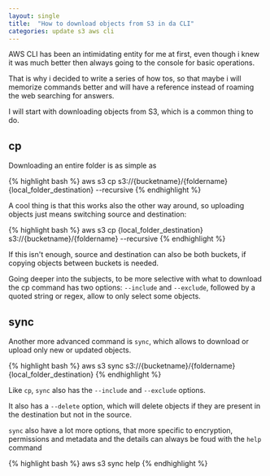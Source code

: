 ```yaml
---
layout: single
title:  "How to download objects from S3 in da CLI"
categories: update s3 aws cli
---
```

AWS CLI has been an intimidating entity for me at first, even though i knew it was much better then always going to the console for basic operations.

That is why i decided to write a series of how tos, so that maybe i will memorize commands better and will have a reference instead of roaming the web searching for answers.

I will start with downloading objects from S3, which is a common thing to do. 

<!--more-->

## cp
Downloading an entire folder is as simple as 

{% highlight bash %}
    aws s3 cp s3://{bucketname}/{foldername} {local_folder_destination} --recursive
{% endhighlight %}

A cool thing is that this works also the other way around, so uploading objects just means switching source and destination:

{% highlight bash %}
    aws s3 cp {local_folder_destination} s3://{bucketname}/{foldername} --recursive
{% endhighlight %}

If this isn't enough, source and destination can also be both buckets, if copying objects between buckets is needed.

Going deeper into the subjects, to be more selective with what to download the cp command has two options: `--include` and `--exclude`, followed by a quoted string or regex, allow to only select some objects.

## sync
Another more advanced command is `sync`, which allows to download or upload only new or updated objects.

{% highlight bash %}
    aws s3 sync s3://{bucketname}/{foldername} {local_folder_destination}
{% endhighlight %}

Like `cp`, `sync` also has the `--include` and `--exclude` options.

It also has a `--delete` option, which will delete objects if they are present in the destination but not in the source.

`sync` also have a lot more options, that more specific to encryption, permissions and metadata and the details can always be foud with the `help` command

{% highlight bash %}
    aws s3 sync help
{% endhighlight %}